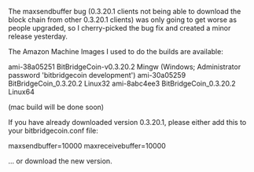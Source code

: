 The maxsendbuffer bug (0.3.20.1 clients not being able to download the block chain from other 0.3.20.1 clients) was only going to get
worse as people upgraded, so I cherry-picked the bug fix and created a minor release yesterday.

The Amazon Machine Images I used to do the builds are available:

  ami-38a05251   BitBridgeCoin-v0.3.20.2 Mingw    (Windows; Administrator password 'bitbridgecoin development')
  ami-30a05259   BitBridgeCoin_0.3.20.2 Linux32
  ami-8abc4ee3   BitBridgeCoin_0.3.20.2 Linux64

(mac build will be done soon)

If you have already downloaded version 0.3.20.1, please either add this to your bitbridgecoin.conf file:

  maxsendbuffer=10000
  maxreceivebuffer=10000

... or download the new version.
